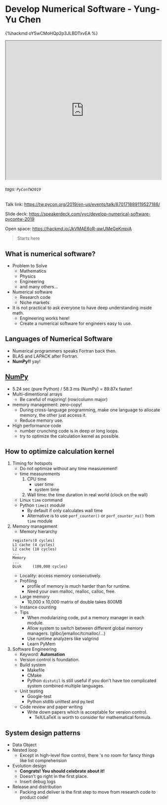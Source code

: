# Develop Numerical Software - Yung-Yu Chen

{%hackmd oY5wCMoHQp2p3JLBDTxvEA %}

<iframe src="https://app.sli.do/event/vprp9ahm" height=450 width=100%></iframe>

###### tags: `PyConTW2019`

Talk link: https://tw.pycon.org/2019/en-us/events/talk/870171889119527188/

Slide deck: https://speakerdeck.com/yyc/develop-numerical-software-pycontw-2019

Open space: https://hackmd.io/JkVMAE6oR-qwUMeGeKmpjA

> Starts here

## What is numerical software?
* Problem to Solve
    * Mathematics
    * Physics
    * Engineering
    * and many others...
* Numerical software
    * Research code
    * Niche markets
* It is not practical to ask everyone to have deep understanding inside math.
    * Engineering works here!
    * Create a numerical software for engineers easy to use.

## Languages of Numerical Software
* Numerical programmers speaks Fortran back then.
* BLAS and LAPACK after Fortran.
* **NumPy!!** yay!

## [NumPy](https://numpy.org/)
* 5.24 sec (pure Python) / 58.3 ms (NumPy) = 89.87x faster!
* Multi-dimentional arrays
    - Be careful of majoring! (row/column major)
* memory management: zero-copy!
    - During cross-language programming, make one language to allocate memory, the other just access it.
    - Reduce memory use.
* High performance code
    * number crunching code is in deep or long loops.
    * try to optimize the calculation kernel as possible.

## How to optimize calculation kernel
1. Timing for hotspots
    * Do not optimize without any time measurement!
    * time measurements
        1. CPU time
            - user time
            - system time
        2. Wall time: the time duration in real world (clock on the wall)
    * Linux `time` command
    * Python `timeit` module
        * By default if only calculates wall time
        * Alternative is to use `perf_counter()` or `perf_counter_ns()` from `time` module
2. Memory management
    * Memory hierarchy
    ```
    registers(0 cycles)
    L1 cache (4 cycles)
    L2 cache (10 cycles)
    ...
    Memory
    ...
    Disk     (100,000 cycles)
    ```
    * Locality: access memory consecutively.
    * Profiling
        * profile of memory is much harder than for runtime.
        * Need your own malloc, realloc, calloc, free.
    * Large memory
        * 10,000 x 10,000 matrix of double takes 800MB
    * Instance counting
    * Tips
        * When modularizing code, put a memory manager in each module.
        * Allow system to switch between different global memory managers. (glibc/jemalloc/tcmalloc/...)
        * Use runtime analyzers like valgrind
        * Learn PyMem
3. Software Engineering
    * Keyword: **Automation**
    * Version control is foundation.
    * Build system
        * Makefile
        * CMake
        * Python `distutil` is still useful if you don't have too complicated system combined multiple languages.
    * Unit testing
        * Google-test
        * Python stdlib unittest and py.test
    * Code review and paper writing
        * Write down papers which is acceptable for version control.
            * TeX/LaTeX is worth to consider for mathematical formula.

## System design patterns
* Data Object
* Nested loop
    * Except in high-level flow control, there 's no room for fancy things like list comprehension
* Evolution design
    * **Congrats! You should celebrate about it!**
    * Doesn't go right in the first place.
    * Insert debug logs
* Release and distribution
    * Packing and deliver is the first step to move from research code to product code!
